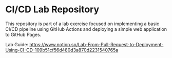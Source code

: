 # CI/CD Lab Repository

This repository is part of a lab exercise focused on implementing a basic CI/CD pipeline using GitHub Actions and deploying a simple web application to GitHub Pages.

Lab Guide: https://www.notion.so/Lab-From-Pull-Request-to-Deployment-Using-CI-CD-109b51cf56d480d3a870d2231540765a